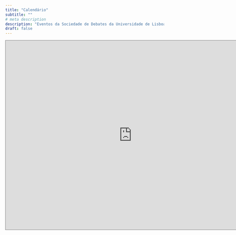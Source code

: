 ```yaml
---
title: "Calendário"
subtitle: ""
# meta description
description: "Eventos da Sociedade de Debates da Universidade de Lisboa"
draft: false
---
```


<iframe src="https://calendar.google.com/calendar/embed?height=600&wkst=1&bgcolor=%23fcdada&ctz=Europe%2FLisbon&showTitle=0&title=Eventos%20da%20SDUL&mode=MONTH&showNav=1&showPrint=1&showTabs=0&showCalendars=0&src=YTNvZDMwa3EzdjcybTBiajh2ZzFjZjltdmNAZ3JvdXAuY2FsZW5kYXIuZ29vZ2xlLmNvbQ&color=%23be0803" style="border:solid 1px #777" width="800" height="600" frameborder="0" scrolling="no"></iframe>
